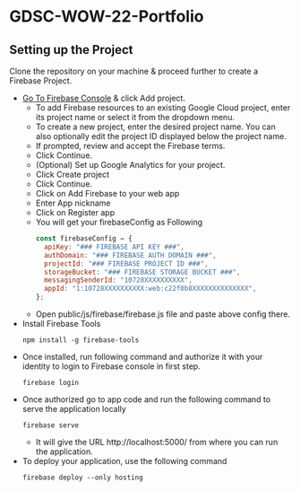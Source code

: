 # GDSC-WOW-22-Portfolio

## Setting up the Project

Clone the repository on your machine & proceed further to create a Firebase Project.

- [Go To Firebase Console](https://console.firebase.google.com) & click Add project.
  - To add Firebase resources to an existing Google Cloud project, enter its project name or select it from the dropdown menu.
  - To create a new project, enter the desired project name. You can also optionally edit the project ID displayed below the project name.
  - If prompted, review and accept the Firebase terms.
  - Click Continue.
  - (Optional) Set up Google Analytics for your project.
  - Click Create project
  - Click Continue.
  - Click on Add Firebase to your web app
  - Enter App nickname
  - Click on Register app
  - You will get your firebaseConfig as Following
    ```javascript
    const firebaseConfig = {
      apiKey: "### FIREBASE API KEY ###",
      authDomain: "### FIREBASE AUTH DOMAIN ###",
      projectId: "### FIREBASE PROJECT ID ###",
      storageBucket: "### FIREBASE STORAGE BUCKET ###",
      messagingSenderId: "10728XXXXXXXXXX",
      appId: "1:10728XXXXXXXXXX:web:c22f0b8XXXXXXXXXXXXXX",
    };
    ```
  - Open public/js/firebase/firebase.js file and paste above config there.
- Install Firebase Tools
  ```
  npm install -g firebase-tools
  ```
- Once installed, run following command and authorize it with your identity to login to Firebase console in first step.
  ```
  firebase login
  ```
- Once authorized go to app code and run the following command to serve the application locally
  ```
  firebase serve
  ```
  - It will give the URL http://localhost:5000/ from where you can run the application.
- To deploy your application, use the following command
  ```
  firebase deploy --only hosting
  ```
